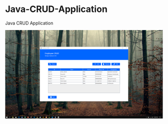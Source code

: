 # Java-CRUD-Application
Java CRUD Application


![alt text](https://raw.githubusercontent.com/abbasZah/Java-CRUD-Application/master/Screenshot.png)
